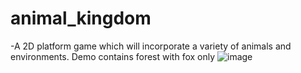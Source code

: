 # animal_kingdom
-A 2D platform game which will incorporate a variety of animals and environments. Demo contains forest with fox only
![image](https://user-images.githubusercontent.com/120049925/208276144-0420f3ce-1247-4182-89dd-daa05e6c7cfb.png)
